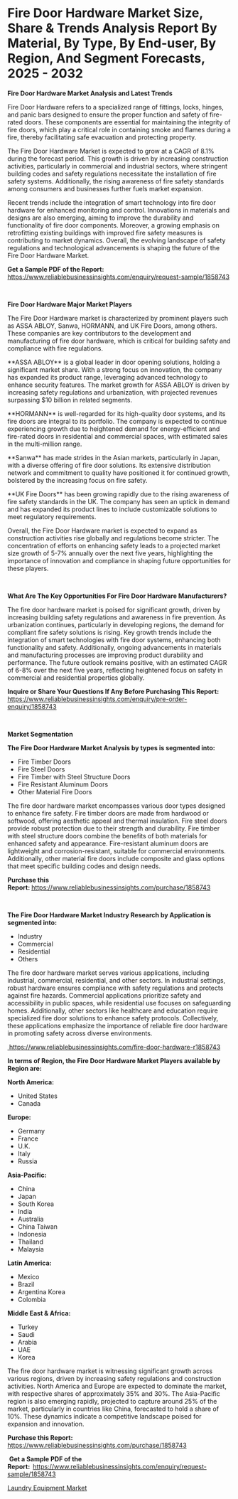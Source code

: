 <p><h1>Fire Door Hardware Market Size, Share & Trends Analysis Report By Material, By Type, By End-user, By Region, And Segment Forecasts, 2025 - 2032</h1></p><p><strong>Fire Door Hardware Market Analysis and Latest Trends</strong></p>
<p><p>Fire Door Hardware refers to a specialized range of fittings, locks, hinges, and panic bars designed to ensure the proper function and safety of fire-rated doors. These components are essential for maintaining the integrity of fire doors, which play a critical role in containing smoke and flames during a fire, thereby facilitating safe evacuation and protecting property. </p><p>The Fire Door Hardware Market is expected to grow at a CAGR of 8.1% during the forecast period. This growth is driven by increasing construction activities, particularly in commercial and industrial sectors, where stringent building codes and safety regulations necessitate the installation of fire safety systems. Additionally, the rising awareness of fire safety standards among consumers and businesses further fuels market expansion. </p><p>Recent trends include the integration of smart technology into fire door hardware for enhanced monitoring and control. Innovations in materials and designs are also emerging, aiming to improve the durability and functionality of fire door components. Moreover, a growing emphasis on retrofitting existing buildings with improved fire safety measures is contributing to market dynamics. Overall, the evolving landscape of safety regulations and technological advancements is shaping the future of the Fire Door Hardware Market.</p></p>
<p><strong>Get a Sample PDF of the Report:&nbsp;</strong> <a href="https://www.reliablebusinessinsights.com/enquiry/request-sample/1858743?utm_campaign=2109&utm_medium=2&utm_source=Github&utm_content=ia&utm_term=19022025&utm_id=fire-door-hardware">https://www.reliablebusinessinsights.com/enquiry/request-sample/1858743</a></p>
<p>&nbsp;</p>
<p><strong>Fire Door Hardware Major Market Players</strong></p>
<p><p>The Fire Door Hardware market is characterized by prominent players such as ASSA ABLOY, Sanwa, HORMANN, and UK Fire Doors, among others. These companies are key contributors to the development and manufacturing of fire door hardware, which is critical for building safety and compliance with fire regulations.</p><p>**ASSA ABLOY** is a global leader in door opening solutions, holding a significant market share. With a strong focus on innovation, the company has expanded its product range, leveraging advanced technology to enhance security features. The market growth for ASSA ABLOY is driven by increasing safety regulations and urbanization, with projected revenues surpassing $10 billion in related segments.</p><p>**HORMANN** is well-regarded for its high-quality door systems, and its fire doors are integral to its portfolio. The company is expected to continue experiencing growth due to heightened demand for energy-efficient and fire-rated doors in residential and commercial spaces, with estimated sales in the multi-million range.</p><p>**Sanwa** has made strides in the Asian markets, particularly in Japan, with a diverse offering of fire door solutions. Its extensive distribution network and commitment to quality have positioned it for continued growth, bolstered by the increasing focus on fire safety.</p><p>**UK Fire Doors** has been growing rapidly due to the rising awareness of fire safety standards in the UK. The company has seen an uptick in demand and has expanded its product lines to include customizable solutions to meet regulatory requirements.</p><p>Overall, the Fire Door Hardware market is expected to expand as construction activities rise globally and regulations become stricter. The concentration of efforts on enhancing safety leads to a projected market size growth of 5-7% annually over the next five years, highlighting the importance of innovation and compliance in shaping future opportunities for these players.</p></p>
<p>&nbsp;</p>
<p><strong>What Are The Key Opportunities For Fire Door Hardware Manufacturers?</strong></p>
<p><p>The fire door hardware market is poised for significant growth, driven by increasing building safety regulations and awareness in fire prevention. As urbanization continues, particularly in developing regions, the demand for compliant fire safety solutions is rising. Key growth trends include the integration of smart technologies with fire door systems, enhancing both functionality and safety. Additionally, ongoing advancements in materials and manufacturing processes are improving product durability and performance. The future outlook remains positive, with an estimated CAGR of 6-8% over the next five years, reflecting heightened focus on safety in commercial and residential properties globally.</p></p>
<p><strong>Inquire or Share Your Questions If Any Before Purchasing This Report:</strong> <a href="https://www.reliablebusinessinsights.com/enquiry/pre-order-enquiry/1858743?utm_campaign=2109&utm_medium=2&utm_source=Github&utm_content=ia&utm_term=19022025&utm_id=fire-door-hardware">https://www.reliablebusinessinsights.com/enquiry/pre-order-enquiry/1858743</a></p>
<p>&nbsp;</p>
<p><strong>Market Segmentation</strong></p>
<p><strong>The Fire Door Hardware Market Analysis by types is segmented into:</strong></p>
<p><ul><li>Fire Timber Doors</li><li>Fire Steel Doors</li><li>Fire Timber with Steel Structure Doors</li><li>Fire Resistant Aluminum Doors</li><li>Other Material Fire Doors</li></ul></p>
<p><p>The fire door hardware market encompasses various door types designed to enhance fire safety. Fire timber doors are made from hardwood or softwood, offering aesthetic appeal and thermal insulation. Fire steel doors provide robust protection due to their strength and durability. Fire timber with steel structure doors combine the benefits of both materials for enhanced safety and appearance. Fire-resistant aluminum doors are lightweight and corrosion-resistant, suitable for commercial environments. Additionally, other material fire doors include composite and glass options that meet specific building codes and design needs.</p></p>
<p><strong>Purchase this Report:&nbsp;</strong><a href="https://www.reliablebusinessinsights.com/purchase/1858743?utm_campaign=2109&utm_medium=2&utm_source=Github&utm_content=ia&utm_term=19022025&utm_id=fire-door-hardware">https://www.reliablebusinessinsights.com/purchase/1858743</a></p>
<p>&nbsp;</p>
<p><strong>The Fire Door Hardware Market Industry Research by Application is segmented into:</strong></p>
<p><ul><li>Industry</li><li>Commercial</li><li>Residential</li><li>Others</li></ul></p>
<p><p>The fire door hardware market serves various applications, including industrial, commercial, residential, and other sectors. In industrial settings, robust hardware ensures compliance with safety regulations and protects against fire hazards. Commercial applications prioritize safety and accessibility in public spaces, while residential use focuses on safeguarding homes. Additionally, other sectors like healthcare and education require specialized fire door solutions to enhance safety protocols. Collectively, these applications emphasize the importance of reliable fire door hardware in promoting safety across diverse environments.</p></p>
<p><a href="https://www.reliablebusinessinsights.com/fire-door-hardware-r1858743?utm_campaign=2109&utm_medium=2&utm_source=Github&utm_content=ia&utm_term=19022025&utm_id=fire-door-hardware">&nbsp;https://www.reliablebusinessinsights.com/fire-door-hardware-r1858743</a></p>
<p><strong>In terms of Region, the Fire Door Hardware Market Players available by Region are:</strong></p>
<p>
    <p> <strong> North America: </strong>
        <ul>
            <li>United States</li>
            <li>Canada</li>
        </ul>
        </p> 
    <p> <strong> Europe: </strong>
        <ul>
            <li>Germany</li>
            <li>France</li>
            <li>U.K.</li>
            <li>Italy</li>
            <li>Russia</li>
        </ul>
        </p> 
    <p> <strong> Asia-Pacific: </strong>
        <ul>
            <li>China</li>
            <li>Japan</li>
            <li>South Korea</li>
            <li>India</li>
            <li>Australia</li>
            <li>China Taiwan</li>
            <li>Indonesia</li>
            <li>Thailand</li>
            <li>Malaysia</li>
        </ul>
        </p> 
    <p> <strong> Latin America: </strong>
        <ul>
            <li>Mexico</li>
            <li>Brazil</li>
            <li>Argentina Korea</li>
            <li>Colombia</li>
        </ul>
        </p> 
    <p> <strong> Middle East & Africa: </strong>
        <ul>
            <li>Turkey</li>
            <li>Saudi</li>
            <li>Arabia</li>
            <li>UAE</li>
            <li>Korea</li>
        </ul>
    </p>
    </p>
<p><p>The fire door hardware market is witnessing significant growth across various regions, driven by increasing safety regulations and construction activities. North America and Europe are expected to dominate the market, with respective shares of approximately 35% and 30%. The Asia-Pacific region is also emerging rapidly, projected to capture around 25% of the market, particularly in countries like China, forecasted to hold a share of 10%. These dynamics indicate a competitive landscape poised for expansion and innovation.</p></p>
<p><strong>Purchase this Report: </strong><a href="https://www.reliablebusinessinsights.com/purchase/1858743?utm_campaign=2109&utm_medium=2&utm_source=Github&utm_content=ia&utm_term=19022025&utm_id=fire-door-hardware">https://www.reliablebusinessinsights.com/purchase/1858743</a></p>
<p>&nbsp;<strong>Get a Sample PDF of the Report:&nbsp;&nbsp;</strong><a href="https://www.reliablebusinessinsights.com/enquiry/request-sample/1858743?utm_campaign=2109&utm_medium=2&utm_source=Github&utm_content=ia&utm_term=19022025&utm_id=fire-door-hardware">https://www.reliablebusinessinsights.com/enquiry/request-sample/1858743</a></p>
<p><strong></strong></p>
<p><p><a href="https://github.com/MonroeBullock54/Market-Research-Report-List-1/blob/main/laundry-equipment-market.md?utm_campaign=2109&utm_medium=2&utm_source=Github&utm_content=ia&utm_term=19022025&utm_id=fire-door-hardware">Laundry Equipment Market</a></p></p>